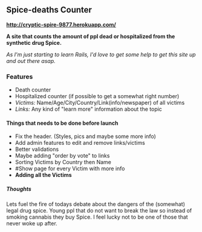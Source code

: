 ## Spice-deaths Counter

**http://cryptic-spire-9877.herokuapp.com/**

**A site that counts the amount of ppl dead or hospitalized from the synthetic drug Spice.**

*As I'm just starting to learn Rails, I'd love to get some help to get this site up and out there asap.*

### Features

* Death counter
* Hospitalized counter (if possible to get a somewhat right number)
* *Victims:* Name/Age/City/Country/Link(info/newspaper) of all victims
* *Links:* Any kind of "learn more" information about the topic

#### Things that needs to be done before launch

* Fix the header. (Styles, pics and maybe some more info)
* Add admin features to edit and remove links/victims
* Better validations
* Maybe adding "order by vote" to links
* Sorting Victims by Country then Name
* #Show page for every Victim with more info
* **Adding all the Victims**

##### Thoughts

Lets fuel the fire of todays debate about the dangers of the (somewhat) legal drug spice.
Young ppl that do not want to break the law so instead of smoking cannabis they buy Spice.
I feel lucky not to be one of those that never woke up after.

